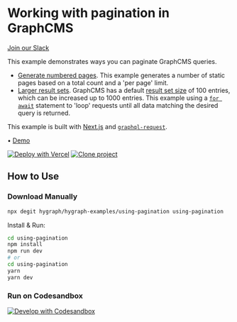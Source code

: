 # Working with pagination in GraphCMS

[Join our Slack](https://slack.graphcms.com)

This example demonstrates ways you can paginate GraphCMS queries.

- [Generate numbered pages](/using-pagination/src/pages/products/[page].js). This example generates a number of static pages based on a total count and a 'per page' limit.
- [Larger result sets](/using-pagination/src/pages/index.js). GraphCMS has a default [result set size](https://graphcms.com/docs/guides/migrating#result-set-size) of 100 entries, which can be increased up to 1000 entries. This example using a [`for await`](https://developer.mozilla.org/en-US/docs/Web/JavaScript/Reference/Statements/for-await...of) statement to 'loop' requests until all data matching the desired query is returned.

This example is built with [Next.js](https://nextjs.org) and [`graphql-request`](https://github.com/prisma-labs/graphql-request).

• [Demo](https://graphcms-using-pagination.vercel.app)

[![Deploy with Vercel](https://vercel.com/button)](https://vercel.com/import/project?template=https://github.com/GraphCMS/graphcms-examples/tree/master/using-pagination) [![Clone project](https://graphcms.com/button)](https://app.graphcms.com/clone/0ff23f7a41ce4da69a366ab299cc24d8)

## How to Use

### Download Manually

```bash
npx degit hygraph/hygraph-examples/using-pagination using-pagination
```

Install & Run:

```bash
cd using-pagination
npm install
npm run dev
# or
cd using-pagination
yarn
yarn dev
```

### Run on Codesandbox

[![Develop with Codesandbox](https://codesandbox.io/static/img/play-codesandbox.svg)](https://codesandbox.io/s/github/GraphCMS/graphcms-examples/tree/master/using-pagination)
